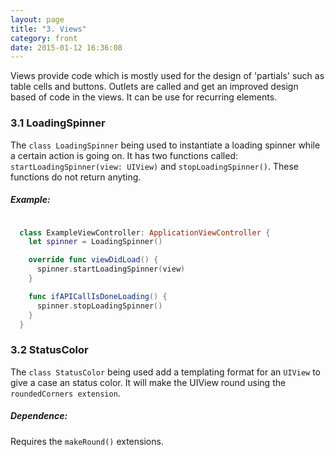 ```yaml
---
layout: page
title: "3. Views"
category: front
date: 2015-01-12 16:36:08
---
```


Views provide code which is mostly used for the design of 'partials' such as table cells and buttons. Outlets are called and get an improved design based of code in the views. It can be use for recurring elements.

### 3.1 LoadingSpinner
The `class LoadingSpinner` being used to instantiate a loading spinner while a certain action is going on. It has two functions called: `startLoadingSpinner(view: UIView)` and `stopLoadingSpinner()`. These functions do not return anyting.

##### Example:
```swift

  class ExampleViewController: ApplicationViewController {
    let spinner = LoadingSpinner()

    override func viewDidLoad() {
      spinner.startLoadingSpinner(view)
    }

    func ifAPICallIsDoneLoading() {
      spinner.stopLoadingSpinner()
    }
  }
```



### 3.2 StatusColor
The `class StatusColor` being used add a templating format for an `UIView` to give a case an status color. It will make the UIView round using the `roundedCorners extension`.

##### Dependence:
Requires the `makeRound()` extensions.
